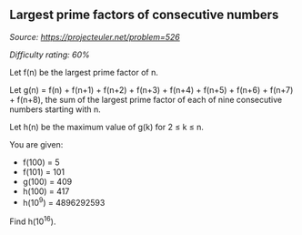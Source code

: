 Largest prime factors of consecutive numbers
--------------------------------------------

*Source: https://projecteuler.net/problem=526*


*Difficulty rating: 60%*

Let f(n) be the largest prime factor of n.

Let g(n) = f(n) + f(n+1) + f(n+2) + f(n+3) + f(n+4) + f(n+5) + f(n+6) +
f(n+7) + f(n+8), the sum of the largest prime factor of each of nine
consecutive numbers starting with n.

Let h(n) be the maximum value of g(k) for 2 ≤ k ≤ n.

You are given:

-   f(100) = 5
-   f(101) = 101
-   g(100) = 409
-   h(100) = 417
-   h(10<sup>9</sup>) = 4896292593

Find h(10<sup>16</sup>).
